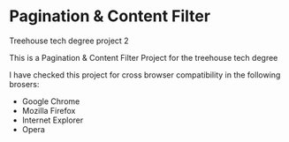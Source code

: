 # Pagination & Content Filter
Treehouse tech degree project 2

This is a Pagination & Content Filter Project for the treehouse tech degree

I have checked this project for cross browser compatibility in the following brosers:

- Google Chrome
- Mozilla Firefox
- Internet Explorer
- Opera
